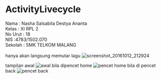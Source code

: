 # ActivityLivecycle

Nama : Nasha Salsabila Destya Ananta 
<br>
Kelas : XI RPL 2
<br>
No Urut : 18
<br>
NIS :4783/1502.070
<br>
Sekolah : SMK TELKOM MALANG
<br><br>
hanya akan langsung memutar lagu
![screenshot_20161012_212924](https://cloud.githubusercontent.com/assets/22131446/19314090/b7dc3110-904d-11e6-9a14-fe56c14f8595.png)

tampilan awal
![awal](https://cloud.githubusercontent.com/assets/22131446/19314024/6da8ea02-904d-11e6-9522-128316773ba7.PNG)
bila dipencet home
![pencet home](https://cloud.githubusercontent.com/assets/22131446/19314044/8523dd90-904d-11e6-9885-e27fe18aa953.PNG)
bila di pencet back 
![pencet back](https://cloud.githubusercontent.com/assets/22131446/19314055/9186e938-904d-11e6-879d-fa6b03c14e09.PNG)
